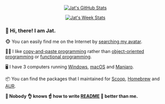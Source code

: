 <p align="center"><a href="https://github.com/jat001/jat001/blob/main/README.md">
  <img src="https://github-readme-stats.vercel.app/api/?username=jat001&show_icons=true&include_all_commits=true&count_private=true&line_height=28&theme=material-palenight" alt="Jat's GitHub Stats">
  <!-- <img src="https://github-readme-stats.vercel.app/api/top-langs/?username=jat001&layout=compact&card_width=450&langs_count=10&theme=material-palenight&exclude_repo=magewell-pro-capture" alt="Jat's Top Languages" width="495"> -->
</a></p>

<p align="center"><a href="https://wakatime.com/@Jat">
  <img src="https://github-readme-stats.vercel.app/api/wakatime?username=Jat&custom_title=Last%20Week%20Stats&layout=compact&theme=material-palenight&range=last_7_days" alt="Jat's Week Stats">
</a></p>
                                                                                                                                              
### :wave: Hi, there! I am Jat.

:monkey_face: You can easily find me on the Internet by [searching my avatar](https://www.google.com/searchbyimage?image_url=https://avatars.githubusercontent.com/u/1758850).

:technologist: I like [copy-and-paste programming](https://en.wikipedia.org/wiki/Copy-and-paste_programming) rather than [object-oriented programming](https://en.wikipedia.org/wiki/Object-oriented_programming) or [functional programming](https://en.wikipedia.org/wiki/Functional_programming).

:desktop_computer: I have 3 computers running [Windows](https://www.microsoft.com/windows), [macOS](https://www.apple.com/macos) and [Manjaro](https://manjaro.org).

:package: You can find the packages that I maintained for [Scoop](https://github.com/jat001/scoop-ox), [Homebrew](https://github.com/jat001/homebrew-ox) and [AUR](https://aur.archlinux.org/packages/?SeB=m&K=Jat).

**:raised_hands: Nobody :ok_hand: knows :point_up: how to write [README](https://github.com/jat001/jat001/blob/main/README.md) :open_hands: better than me.**
